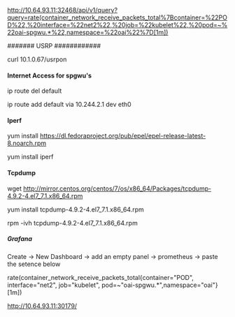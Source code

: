 http://10.64.93.11:32468/api/v1/query?query=rate(container_network_receive_packets_total%7Bcontainer=%22POD%22,%20interface=%22net2%22,%20job=%22kubelet%22,%20pod=~%22oai-spgwu.*%22,namespace=%22oai%22%7D[1m])

####### USRP ############

curl 10.1.0.67/usrpon


#### Internet Access for spgwu's ###
ip route del default

ip route add default via 10.244.2.1 dev eth0


#### Iperf ###
yum install https://dl.fedoraproject.org/pub/epel/epel-release-latest-8.noarch.rpm

yum install iperf


#### Tcpdump ####
wget http://mirror.centos.org/centos/7/os/x86_64/Packages/tcpdump-4.9.2-4.el7_7.1.x86_64.rpm

yum install tcpdump-4.9.2-4.el7_7.1.x86_64.rpm

rpm -ivh tcpdump-4.9.2-4.el7_7.1.x86_64.rpm

##### Grafana #####
Create -> New Dashboard -> add an empty panel -> prometheus -> paste the setence below

rate(container_network_receive_packets_total{container="POD", interface="net2", job="kubelet", pod=~"oai-spgwu.*",namespace="oai"}[1m])


http://10.64.93.11:30179/
